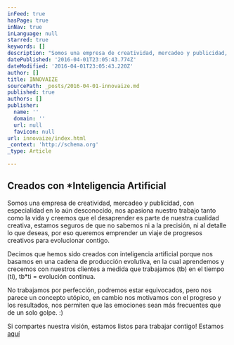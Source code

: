 ```yaml
---
inFeed: true
hasPage: true
inNav: true
inLanguage: null
starred: true
keywords: []
description: "Somos una empresa de creatividad, mercadeo y publicidad, con especialidad en lo aún desconocido, nos apasiona nuestro trabajo tanto como la vida y creemos que el desaprender es parte de nuestra cualidad creativa, estamos seguros de que no sabemos ni a la precisión, ni al detalle lo que deseas, por eso queremos emprender un viaje de progresos creativos para evolucionar contigo.\_"
datePublished: '2016-04-01T23:05:43.774Z'
dateModified: '2016-04-01T23:05:43.220Z'
author: []
title: INNOVAIZE
sourcePath: _posts/2016-04-01-innovaize.md
published: true
authors: []
publisher:
  name: ''
  domain: ''
  url: null
  favicon: null
url: innovaize/index.html
_context: 'http://schema.org'
_type: Article

---
```

## Creados con \*Inteligencia Artificial

Somos una empresa de creatividad, mercadeo y publicidad, con especialidad en lo aún desconocido, nos apasiona nuestro trabajo tanto como la vida y creemos que el desaprender es parte de nuestra cualidad creativa, estamos seguros de que no sabemos ni a la precisión, ni al detalle lo que deseas, por eso queremos emprender un viaje de progresos creativos para evolucionar contigo. 

Decimos que hemos sido creados con inteligencia artificial porque nos basamos en una cadena de producción evolutiva, en la cual aprendemos y crecemos con nuestros clientes a medida que trabajamos (tb) en el tiempo (ti), tb\*ti = evolución continua.

No trabajamos por perfección, podremos estar equivocados, pero nos parece un concepto utópico, en cambio nos motivamos con el progreso y los resultados, nos permiten que las emociones sean más frecuentes que de un solo golpe. :)

Si compartes nuestra visión, estamos listos para trabajar contigo! Estamos [aquí][0]

[0]: info@innovaize.com